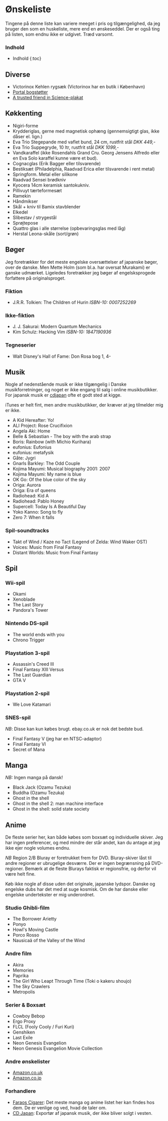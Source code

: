 Ønskeliste
==========

Tingene på denne liste kan variere meeget i pris og tilgængelighed, da jeg
bruger den som en huskeliste, mere end en ønskeseddel. Der er også ting på
listen, som endnu ikke er udgivet.
Træd varsomt.

### Indhold
- Indhold
{:toc}

Diverse
-------

- Victorinox Kehlen rygsæk (Victorinox har en butik i København)
- [Portal bogstøtter][portal_bookends]
- [A trusted friend in Science-plakat][portal_poster]

Køkkenting
-----------

- Nigiri-forme
- Krydderiglas, gerne med magnetisk ophæng (gennemsigtigt glas, ikke dåser el. lign.)
- Eva Trio Stegepande med vaflet bund, 24 cm, rustfrit stål _DKK 449,-_
- Eva Trio Suppegryde, 10 ltr, rustfrit stål _DKK 1099,-_
- Vandkaraffel (ikke Rosendahls Grand Cru. Georg Jensens Alfredo eller en Eva Solo karaffel kunne være et bud).
- Cognacglas (Erik Bagger eller tilsvarende)
- Bestiksæt (Philadelphia, Raadvad Erica eller tilsvarende i rent metal) 
- Springform. Metal eller silikone
- Raadvad Sensei brødkniv
- Kyocera 14cm keramisk santokukniv.
- Pillivuyt tærteformesæt
- Ramekin
- Håndmikser
- Skål + kniv til Bamix stavblender
- Elkedel
- Slibestav / strygestål
- Sprøjtepose
- Quattro glas i alle størrelse (opbevaringsglas med låg)
- Herstal Leona-skåle (sort/grøn)

Bøger
-----

Jeg foretrækker for det meste engelske oversættelser af japanske bøger, over de
danske. Men Mette Holm (som bl.a. har oversat Murakami) er ganske udmærket.
Ligeledes foretrækker jeg bøger af engelsksprogede forfattere på originalsproget.

### Fiktion

- J.R.R. Tolkien: The Children of Hurin _ISBN-10: 0007252269_

### Ikke-fiktion
- J. J. Sakurai: Modern Quantum Mechanics
- Kim Schulz: Hacking Vim _ISBN-10: 1847190936_

### Tegneserier
- Walt Disney's Hall of Fame: Don Rosa bog 1, 4- 

Musik
-----

Nogle af nedenstående musik er ikke tilgængelig i Danske musikforretninger, og
noget er ikke engang til salg i online musikbutikker. For japansk musik er
[cdjapan][cdj] ofte et godt sted at kigge.

iTunes er helt fint, men andre musikbutikker, der kræver at jeg tilmelder mig
er ikke.

- A Kid Hereafter: Yo!
- ALI Project: Rose Crucifixion
- Angela Aki: Home
- Belle & Sebastian - The boy with the arab strap
- Boris: Rainbow (with Michio Kurihara)
- eufonius: Eufonius
- eufonius: metafysik
- Gåte: Jygri
- Gnarls Barkley: The Odd Couple
- Kojima Mayumi: Musical biography 2001: 2007
- Kojima Mayumi: My name is blue
- OK Go: Of the blue color of the sky
- Origa: Aurora
- Origa: Era of queens
- Radiohead: Kid A
- Radiohead: Pablo Honey
- Supercell: Today Is A Beautiful Day
- Yoko Kanno: Song to fly
- Zero 7: When it falls

### Spil-soundtracks
- Takt of Wind / Kaze no Tact (Legend of Zelda: Wind Waker OST)
- Voices: Music from Final Fantasy
- Distant Worlds: Music from Final Fantasy

Spil
----

### Wii-spil
- Okami
- Xenoblade
- The Last Story
- Pandora's Tower

### Nintendo DS-spil
- The world ends with you
- Chrono Trigger

### Playstation 3-spil
- Assassin's Creed III
- Final Fantasy XIII Versus
- The Last Guardian
- GTA V

### Playstation 2-spil
- We Love Katamari

### SNES-spil

*NB*: Disse kan kun købes brugt. ebay.co.uk er nok det bedste bud.

- Final Fantasy V (jeg har en NTSC-adaptor)
- Final Fantasy VI
- Secret of Mana

Manga
-----

*NB:* Ingen manga på dansk!

- Black Jack (Ozamu Tezuka)
- Buddha (Ozamu Tezuka)
- Ghost in the shell
- Ghost in the shell 2: man machine interface
- Ghost in the shell: solid state society

Anime
-----

De fleste serier her, kan både købes som boxsæt og individuelle skiver. Jeg har
ingen preferencer, og med mindre der står andet, kan du antage at jeg ikke ejer
nogle volumes endnu.

*NB* Region 2/B Bluray er foretrukket frem for DVD. Bluray-skiver låst til
andre regioner er ubrugelige desværre.  Der er ingen begrænsning på
DVD-regioner.  Bemærk at de fleste Blurays faktisk er regionsfrie, og derfor
vil være helt fine.

Køb ikke nogle af disse uden det originale, japanske lydspor. Danske og
engelske dubs har det med at suge kosmisk. Om de har danske eller engelske
undertekster er mig underordnet.

### Studio Ghibli-film
- The Borrower Arietty
- Ponyo
- Howl's Moving Castle
- Porco Rosso
- Nausicaä of the Valley of the Wind

### Andre film
- Akira
- Memories
- Paprika
- The Girl Who Leapt Through Time (Toki o kakeru shoujo)
- The Sky Crawlers
- Metropolis

### Serier & Boxsæt
- Cowboy Bebop
- Ergo Proxy
- FLCL (Fooly Cooly / Furi Kuri)
- Genshiken
- Last Exile
- Neon Genesis Evangelion
- Neon Genesis Evangelion Movie Collection

### Andre ønskelister
- [Amazon.co.uk][amazonuk]
- [Amazon.co.jp][amazonjp]

### Forhandlere
- [Faraos Cigarer](http://faraos.dk): Det meste manga og anime listet her kan findes hos dem. De er venlige og ved, hvad de taler om.
- [CD Japan][cdj]: Exportør af japansk musik, der ikke bliver solgt i vesten.

[evatrio]: http://www.eva-trio.com
[cdj]: http://cdjapan.co.jp
[amazonuk]: http://www.amazon.co.uk/wishlist/2RDW59726073E
[amazonjp]: https://www.amazon.co.jp/wishlist/G6ITG4SZ1X8V
[portal_bookends]: http://store.valvesoftware.com/product.php?i=A01127
[portal_poster]: http://store.valvesoftware.com/product.php?i=P0113
